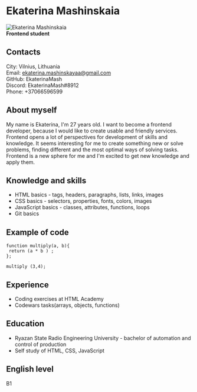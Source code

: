 # Ekaterina Mashinskaia 
![Ekaterina Mashinskaia](https://avatars.githubusercontent.com/u/111440157?s=400&u=fc4bd5e5728108295f3f0766534359103c1df354&v=4) \
**Frontend student** 
## Contacts 
City: Vilnius, Lithuania \
Email: ekaterina.mashinskayaa@gmail.com \
GitHub: EkaterinaMash \
Discord: EkaterinaMash#8912 \
Phone: +37066596599
 
## About myself
My name is Ekaterina, I'm 27 years old. I want to become a frontend developer, because I would like to create usable and friendly services. Frontend opens a lot of perspectives for development of skills and knowledge. It seems interesting for me to create something new or solve problems, finding different and the most optimal ways of solving tasks. Frontend is a new sphere for me and I'm excited to get new knowledge and apply them. 
   
## Knowledge and skills
* HTML basics - tags, headers, paragraphs, lists, links, images
* CSS basics - selectors, properties, fonts, colors, images
* JavaScript basics - classes, attributes, functions, loops
* Git basics 

## Example of code

```
function multiply(a, b){
 return (a * b ) ;
};

multiply (3,4);

```
## Experience
* Coding exercises at HTML Academy 
* Codewars tasks(arrays, objects, functions)

## Education 
* Ryazan State Radio Engineering University - bachelor of automation and control of production
* Self study of HTML, CSS, JavaScript

## English level
B1 